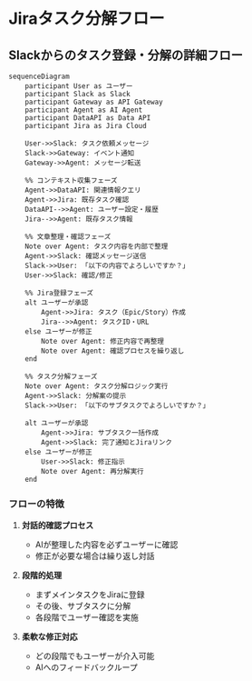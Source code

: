# Jiraタスク分解フロー

## Slackからのタスク登録・分解の詳細フロー

```mermaid
sequenceDiagram
    participant User as ユーザー
    participant Slack as Slack
    participant Gateway as API Gateway
    participant Agent as AI Agent
    participant DataAPI as Data API
    participant Jira as Jira Cloud

    User->>Slack: タスク依頼メッセージ
    Slack->>Gateway: イベント通知
    Gateway->>Agent: メッセージ転送
    
    %% コンテキスト収集フェーズ
    Agent->>DataAPI: 関連情報クエリ
    Agent->>Jira: 既存タスク確認
    DataAPI-->>Agent: ユーザー設定・履歴
    Jira-->>Agent: 既存タスク情報
    
    %% 文章整理・確認フェーズ
    Note over Agent: タスク内容を内部で整理
    Agent->>Slack: 確認メッセージ送信
    Slack->>User: 「以下の内容でよろしいですか？」
    User->>Slack: 確認/修正
    
    %% Jira登録フェーズ
    alt ユーザーが承認
        Agent->>Jira: タスク（Epic/Story）作成
        Jira-->>Agent: タスクID・URL
    else ユーザーが修正
        Note over Agent: 修正内容で再整理
        Note over Agent: 確認プロセスを繰り返し
    end
    
    %% タスク分解フェーズ
    Note over Agent: タスク分解ロジック実行
    Agent->>Slack: 分解案の提示
    Slack->>User: 「以下のサブタスクでよろしいですか？」
    
    alt ユーザーが承認
        Agent->>Jira: サブタスク一括作成
        Agent->>Slack: 完了通知とJiraリンク
    else ユーザーが修正
        User->>Slack: 修正指示
        Note over Agent: 再分解実行
    end
```

### フローの特徴

1. **対話的確認プロセス**
   - AIが整理した内容を必ずユーザーに確認
   - 修正が必要な場合は繰り返し対話

2. **段階的処理**
   - まずメインタスクをJiraに登録
   - その後、サブタスクに分解
   - 各段階でユーザー確認を実施

3. **柔軟な修正対応**
   - どの段階でもユーザーが介入可能
   - AIへのフィードバックループ